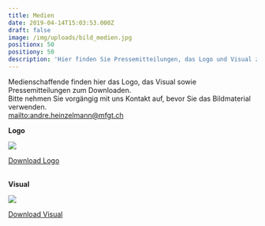```yaml
---
title: Medien
date: 2019-04-14T15:03:53.000Z
draft: false
image: /img/uploads/bild_medien.jpg
positionx: 50
positiony: 50
description: 'Hier finden Sie Pressemitteilungen, das Logo und Visual zum Downloaden.'
---
```

Medienschaffende finden hier das Logo, das Visual sowie Pressemitteilungen zum Downloaden. \
Bitte nehmen Sie vorgängig mit uns Kontakt auf, bevor Sie das Bildmaterial verwenden. \
<mailto:andre.heinzelmann@mfgt.ch>

**Logo**

![](/img/uploads/medien_logo.jpg)

[Download Logo](https://www.heinzelmann.com/daten/airfestival/air-festival_logo.zip)

\
**Visual**

![](/img/uploads/medien_plakat.jpg)

[Download Visual](https://www.heinzelmann.com/daten/airfestival/air-festival_plakat.pdf)

